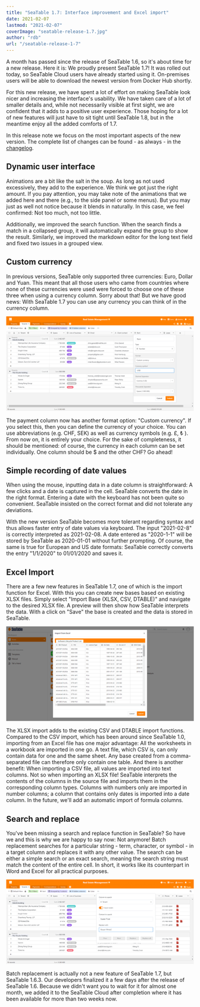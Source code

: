 ```yaml
---
title: "SeaTable 1.7: Interface improvement and Excel import"
date: 2021-02-07
lastmod: "2021-02-07"
coverImage: "seatable-release-1.7.jpg"
author: "rdb"
url: "/seatable-release-1-7"
---
```


A month has passed since the release of SeaTable 1.6, so it's about time for a new release. Here it is: We proudly present SeaTable 1.7! It was rolled out today, so SeaTable Cloud users have already started using it. On-premises users will be able to download the newest version from Docker Hub shortly.

For this new release, we have spent a lot of effort on making SeaTable look nicer and increasing the interface's usability. We have taken care of a lot of smaller details and, while not necessarily visible at first sight, we are confident that it adds to a positive user experience. Those hoping for a lot of new features will just have to sit tight until SeaTable 1.8, but in the meantime enjoy all the added comforts of 1.7.

In this release note we focus on the most important aspects of the new version. The complete list of changes can be found - as always - in the [changelog](/en/docs/changelog/version-1-7/).

## Dynamic user interface

Animations are a bit like the salt in the soup. As long as not used excessively, they add to the experience. We think we got just the right amount. If you pay attention, you may take note of the animations that we added here and there (e.g., to the side panel or some menus). But you may just as well not notice because it blends in naturally. In this case, we feel confirmed: Not too much, not too little.

Additionally, we improved the search function. When the search finds a match in a collapsed group, it will automatically expand the group to show the result. Similarly, we improved the markdown editor for the long text field and fixed two issues in a grouped view.

## Custom currency

In previous versions, SeaTable only supported three currencies: Euro, Dollar and Yuan. This meant that all those users who came from countries where none of these currencies were used were forced to choose one of these three when using a currency column. Sorry about that! But we have good news: With SeaTable 1.7 you can use any currency you can think of in the currency column.

![Use whatever denomination you want in SeaTable 1.7](images/Custom_Currency_1590x802.png)

The payment column now has another format option: "Custom currency". If you select this, then you can define the currency of your choice. You can use abbreviations (e.g. CHF, SEK) as well as currency symbols (e.g. £, ₺ ). From now on, it is entirely your choice. For the sake of completeness, it should be mentioned: of course, the currency in each column can be set individually. One column should be $ and the other CHF? Go ahead!

## Simple recording of date values

When using the mouse, inputting data in a date column is straightforward: A few clicks and a date is captured in the cell. SeaTable converts the date in the right format. Entering a date with the keyboard has not been quite so convenient. SeaTable insisted on the correct format and did not tolerate any deviations.

With the new version SeaTable becomes more tolerant regarding syntax and thus allows faster entry of date values via keyboard. The input "2021-02-8" is correctly interpreted as 2021-02-08. A date entered as "2020-1-1" will be stored by SeaTable as 2020-01-01 without further prompting. Of course, the same is true for European and US date formats: SeaTable correctly converts the entry "1/1/2020" to 01/01/2020 and saves it.

## Excel Import

There are a few new features in SeaTable 1.7, one of which is the import function for Excel. With this you can create new bases based on existing XLSX files. Simply select "Import Base (XLSX, CSV, DTABLE)" and navigate to the desired XLSX file. A preview will then show how SeaTable interprets the data. With a click on "Save" the base is created and the data is stored in SeaTable.

![Create new bases by importing an excel workbook](images/Excel_Import_1590x802.png)

The XLSX import adds to the existing CSV and DTABLE import functions. Compared to the CSV import, which has been around since SeaTable 1.0, importing from an Excel file has one major advantage: All the worksheets in a workbook are imported in one go. A text file, which CSV is, can only contain data for one and the same sheet. Any base created from a comma-separated file can therefore only contain one table. And there is another benefit: When importing a CSV file, all values are imported into text columns. Not so when importing an XLSX file! SeaTable interprets the contents of the columns in the source file and imports them in the corresponding column types. Columns with numbers only are imported in number columns; a column that contains only dates is imported into a date column. In the future, we'll add an automatic import of formula columns.

## Search and replace

You've been missing a search and replace function in SeaTable? So have we and this is why we are happy to say now: Not anymore! Batch replacement searches for a particular string - term, character, or symbol - in a target column and replaces it with any other value. The search can be either a simple search or an exact search, meaning the search string must match the content of the entire cell. In short, it works like its counterpart in Word and Excel for all practical purposes.

![New feature in SeaTable 1.6.3: Batch replacement](images/Batch_replacement_1590x717.png)

Batch replacement is actually not a new feature of SeaTable 1.7, but SeaTable 1.6.3. Our developers finalized it a few days after the release of SeaTable 1.6. Because we didn't want you to wait for it for almost one month, we added it to the SeaTable Cloud after completion where it has been available for more than two weeks now.
